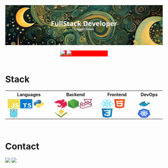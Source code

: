 [![banner](https://github.com/GregoriSimei/GregoriSimei/blob/main/img/banner1.png)](/)
<div style="margin-left: auto; margin-right: auto; background: red; width: 30%;">
  <img height="180em" src="https://github-readme-stats.vercel.app/api?username=GregoriSimei&include_all_commits=true&show_icons=true&count_private=true&rank_icon=github&icon_color=f8ab26&title_color=738f65&text_color=b0b0b0&bg_color=00000000&hide_border=true"/>
  <img height="180em" src="https://github-readme-stats.vercel.app/api/top-langs/?username=GregoriSimei&layout=compact&langs_count=16&icon_color=f8ab26&title_color=738f65&text_color=b0b0b0&bg_color=00000000&hide_border=true"/>
</div>
<br>

# Stack
<table style="margin-left: auto; margin-right: auto;">
  <tr>
    <th>Languages</th>
    <th>Backend</th>
    <th>Frontend</th>
    <th>DevOps</th>
  </tr>
  <tr>
    <td>
      <div style="display: flex; flex-wrap: wrap;">
        <img align="center" alt="Greg-Js" height="30" width="40" src="https://raw.githubusercontent.com/devicons/devicon/master/icons/javascript/javascript-plain.svg">
        <img align="center" alt="Greg-Ts" height="30" width="40" src="https://raw.githubusercontent.com/devicons/devicon/master/icons/typescript/typescript-plain.svg">
        <img align="center" alt="Greg-Python" height="30" width="40" src="https://raw.githubusercontent.com/devicons/devicon/master/icons/python/python-original.svg">
        <img align="center" alt="Greg-Python" height="30" width="40" src="https://raw.githubusercontent.com/devicons/devicon/master/icons/go/go-original.svg">
      <div>
    </td>
    <td>
     <div style="display: flex; flex-wrap: wrap;">
       <img align="center" alt="Greg-Nest" height="30" width="40" src="https://raw.githubusercontent.com/devicons/devicon/master/icons/nestjs/nestjs-original.svg">
       <img align="center" alt="Greg-Node" height="30" width="40" src="https://raw.githubusercontent.com/devicons/devicon/master/icons/nodejs/nodejs-original.svg">
       <img align="center" alt="Greg-Jest" height="30" width="40" src="https://raw.githubusercontent.com/devicons/devicon/master/icons/jest/jest-plain.svg">
       <img align="center" alt="Greg-Vitest" height="30" width="40" src="https://raw.githubusercontent.com/devicons/devicon/master/icons/vitest/vitest-original.svg">
     <div>
    </td>
    <td>
       <div style="display: flex; flex-wrap: wrap;">
         <img align="center" alt="Greg-React" height="30" width="40" src="https://raw.githubusercontent.com/devicons/devicon/master/icons/react/react-original.svg">
         <img align="center" alt="Greg-HTML" height="30" width="40" src="https://raw.githubusercontent.com/devicons/devicon/master/icons/html5/html5-original.svg">
         <img align="center" alt="Greg-CSS" height="30" width="40" src="https://raw.githubusercontent.com/devicons/devicon/master/icons/css3/css3-original.svg">
       </div>
    </td>
    <td>
       <div style="display: flex; flex-wrap: wrap;">
         <img align="center" alt="Greg-React" height="30" width="40" src="https://raw.githubusercontent.com/devicons/devicon/master/icons/docker/docker-original.svg">
         <img align="center" alt="Greg-HTML" height="30" width="40" src="https://raw.githubusercontent.com/devicons/devicon/master/icons/kubernetes/kubernetes-original.svg">
       </div>
    </td>
  </tr>
</table>
<br>

# Contact 
<div> 
  <a href = "mailto:gregorisimei@gmail.com"><img src="https://img.shields.io/badge/-Gmail-%23333?style=for-the-badge&logo=gmail&logoColor=white" target="_blank"></a>
  <a href="https://www.linkedin.com/in/gregori-simei-8b0703197" target="_blank"><img src="https://img.shields.io/badge/-LinkedIn-%230077B5?style=for-the-badge&logo=linkedin&logoColor=white" target="_blank"></a>
</div>
